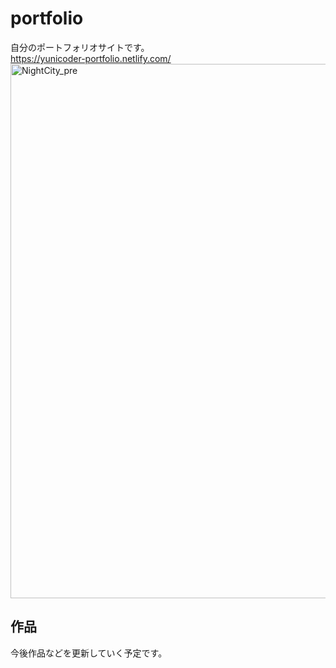 # portfolio
自分のポートフォリオサイトです。<br>
https://yunicoder-portfolio.netlify.com/
<img width="855" alt="NightCity_pre" src="https://user-images.githubusercontent.com/50616084/73631006-066e7980-469b-11ea-9a15-683c4914559b.png">
## 作品
今後作品などを更新していく予定です。
